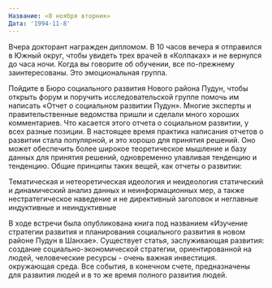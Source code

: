 ```yaml
---
Название: «8 ноября вторник»
Дата: '1994-11-8'
---
```


Вчера докторант награжден дипломом. В 10 часов вечера я отправился в Южный округ, чтобы увидеть трех врачей в «Колпаках» и не вернулся до часа ночи. Когда вы говорите об обучении, все по-прежнему заинтересованы. Это эмоциональная группа.

Пойдите в Бюро социального развития Нового района Пудун, чтобы открыть форум и поручить исследовательской группе помочь им написать «Отчет о социальном развитии Пудун». Многие эксперты и правительственные ведомства пришли и сделали много хороших комментариев. Что касается этого отчета о социальном развитии, у всех разные позиции. В настоящее время практика написания отчетов о развитии стала популярной, и это хорошо для принятия решений. Оно может обеспечить более широкое теоретическое мышление и базу данных для принятия решений, одновременно улавливая тенденцию и тенденцию. Общие принципы таких вещей, как отчеты о развитии:

Тематическая и нетеоретическая идеология и неидеология статический и динамический анализ данных и неинформационных мер, а также нестратегическое наведение и не директивный заголовок и неглавные индуктивные и неиндуктивные

В ходе встречи была опубликована книга под названием «Изучение стратегии развития и планирования социального развития в новом районе Пудун в Шанхае». Существует статья, заслуживающая развития: создание социально-экономической стратегии, ориентированной на людей, человеческие ресурсы - очень важная инвестиция. окружающая среда. Все события, в конечном счете, предназначены для развития людей и в то же время полного развития людей.

